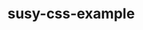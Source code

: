 # susy-css-example

[1]: http://oddbird.net/susy/docs/
[2]: http://oddbird.net/2017/06/13/susy-spread/
[3]: https://bushbaby.nl/emberjs-sass-bootstrap/
[4]: https://60devs.com/ember-cli-how-to-add-3rd-party-library-and-related-resources-to-app.html
[5]: https://github.com/gilles-bertrand/ember-cli-sass-susy
[6]: https://github.com/aexmachina/ember-cli-sass
[7]: https://stackoverflow.com/questions/45009701/import-susy-in-ember-application
